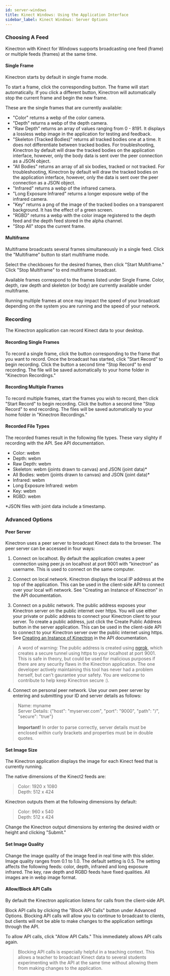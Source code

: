 ```yaml
---
id: server-windows
title: Kinect Windows: Using the Application Interface
sidebar_label: Kinect Windows: Server Options
---
```


### Choosing A Feed

Kinectron with Kinect for Windows supports broadcasting one feed (frame) or multiple feeds (frames) at the same time.

#### Single Frame

Kinectron starts by default in single frame mode.

To start a frame, click the corresponding button. The frame will start automatically. If you click a different button, Kinectron will automatically stop the current frame and begin the new frame.

These are the single frames that are currently available:

- "Color" returns a webp of the color camera.
- "Depth" returns a webp of the depth camera.
- "Raw Depth" returns an array of values ranging from 0 - 8191. It displays a lossless webp image in the application for testing and feedback.
- "Skeleton (Tracked Bodies)" returns all tracked bodies one at a time. It does not differentiate between tracked bodies. For troubleshooting, Kinectron by default will draw the tracked bodies on the application interface, however, only the body data is sent over the peer connection as a JSON object.
- "All Bodies" returns an array of all six bodies, tracked or not tracked. For troubleshooting, Kinectron by default will draw the tracked bodies on the application interface, however, only the data is sent over the peer connection as a JSON object.
- "Infrared" returns a webp of the infrared camera.
- "Long Exposure Infrared" returns a longer exposure webp of the infrared camera.
- "Key" returns a png of the image of the tracked bodies on a transparent background. It has the effect of a green screen.
- "RGBD" returns a webp with the color image registered to the depth feed and the depth feed stored in the alpha channel.
- "Stop All" stops the current frame.

#### Multiframe

Multiframe broadcasts several frames simultaneously in a single feed. Click the "Multiframe" button to start multiframe mode.

Select the checkboxes for the desired frames, then click "Start Multiframe." Click "Stop Multiframe" to end multiframe broadcast.

Available frames correspond to the frames listed under Single Frame. Color, depth, raw depth and skeleton (or body) are currently available under multiframe.

Running multiple frames at once may impact the speed of your broadcast depending on the system you are running and the speed of your network.

### Recording

The Kinectron application can record Kinect data to your desktop.

#### Recording Single Frames

To record a single frame, click the button corresponding to the frame that you want to record. Once the broadcast has started, click "Start Record" to begin recording. Click the button a second time "Stop Record" to end recording. The file will be saved automatically to your home folder in "Kinectron Recordings."

#### Recording Multiple Frames

To record multiple frames, start the frames you wish to record, then click "Start Record" to begin recording. Click the button a second time "Stop Record" to end recording. The files will be saved automatically to your home folder in "Kinectron Recordings."

#### Recorded File Types

The recorded frames result in the following file types. These vary slighty if recording with the API. See API documentation.

- Color: webm
- Depth: webm
- Raw Depth: webm
- Skeleton: webm (joints drawn to canvas) and JSON (joint data)\*
- All Bodies: webm (joints drawn to canvas) and JSON (joint data)\*
- Infrared: webm
- Long Exposure Infrared: webm
- Key: webm
- RGBD: webm

\*JSON files with joint data include a timestamp.

### Advanced Options

#### Peer Server

Kinectron uses a peer server to broadcast Kinect data to the browser. The peer server can be accessed in four ways:

1. Connect on localhost. By default the application creates a peer connection using peer.js on localhost at port 9001 with "kinectron" as username. This is used to connect on the same computer.

2. Connect on local network. Kinectron displays the local IP address at the top of the application. This can be used in the client-side API to connect over your local wifi network. See "Creating an Instance of Kinectron" in the API documentation.

3. Connect on a public network. The public address exposes your Kinectron server on the public internet over https. You will use either your private or public address to connect your Kinectron client to your server. To create a public address, just click the Create Public Address button in the server application. This can be used in the client-side API to connect to your Kinectron server over the public internet using https. See [Creating an Instance of Kinectron](/docs/api-azure.html#create-an-instance-of-kinectron) in the API documentation.

> A word of warning: The public address is created using [ngrok](https://ngrok.com/), which creates a secure tunnel using https to your localhost at port 9001. This is safe in theory, but could be used for malicious purposes if there are any security flaws in the Kinectron application. The one developer actively maintaining this tool has never had a problem herself, but can't gaurantee your safety. You are welcome to contribute to help keep Kinectron secure :).

4. Connect on personal peer network. Use your own peer server by entering and submitting your ID and server details as follows:

> Name: myname <br>
> Server Details: {"host": "myserver.com", "port": "9000", "path": "/", "secure": "true"} <br><br> **Important!** In order to parse correctly, server details must be enclosed within curly brackets and properties must be in double quotes.

#### Set Image Size

The Kinectron application displays the image for each Kinect feed that is currently running.

The native dimensions of the Kinect2 feeds are:

> Color: 1920 x 1080 <br>
> Depth: 512 x 424

Kinectron outputs them at the following dimensions by default:

> Color: 960 x 540 <br>
> Depth: 512 x 424

Change the Kinectron output dimensions by entering the desired width or height and clicking "Submit."

#### Set Image Quality

Change the image quality of the image feed in real time with this slider. Image quality ranges from 0.1 to 1.0. The default setting is 0.5. The setting affects the following feeds: color, depth, infrared and long exposure infrared. The key, raw depth and RGBD feeds have fixed qualities. All images are in webp image format.

#### Allow/Block API Calls

By default the Kinectron application listens for calls from the client-side API.

Block API calls by clicking the "Block API Calls" button under Advanced Options. Blocking API calls will allow you to continue to broadcast to clients, but clients will not be able to make changes to the application settings through the API.

To allow API calls, click "Allow API Calls." This immediately allows API calls again.

> Blocking API calls is especially helpful in a teaching context. This allows a teacher to broadcast Kinect data to several students experimenting with the API at the same time without allowing them from making changes to the application.
